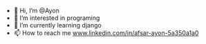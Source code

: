 - 👋 Hi, I’m @Ayon
- 👀 I’m interested in programing
- 🌱 I’m currently learning django 
- 📫 How to reach me www.linkedin.com/in/afsar-ayon-5a350a1a0

<!---
Ayon12345/Ayon12345 is a ✨ special ✨ repository because its `README.md` (this file) appears on your GitHub profile.
You can click the Preview link to take a look at your changes.
--->

